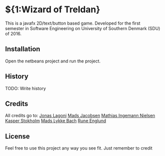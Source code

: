 # ${1:Wizard of Treldan}
This is a javafx 2D/text/button based game. Developed for the first semester in Software Engineering on University of Southern Denmark (SDU) of 2016.
## Installation
Open the netbeans project and run the project.
## History
TODO: Write history
## Credits
All credits go to:
[Jonas Lagoni](https://github.com/jonaslagoni/)
[Mads Jacobsen](https://github.com/MemmoSJ)
[Mathias Ingemann Nielsen](https://github.com/mathn16/)
[Kasper Stokholm](https://github.com/KasperStokholm/)
[Mads Lykke Bach](https://github.com/MadsLB/)
[Rune Englund](https://github.com/runeenglund/)
## License
Feel free to use this project any way you see fit. Just remember to credit
